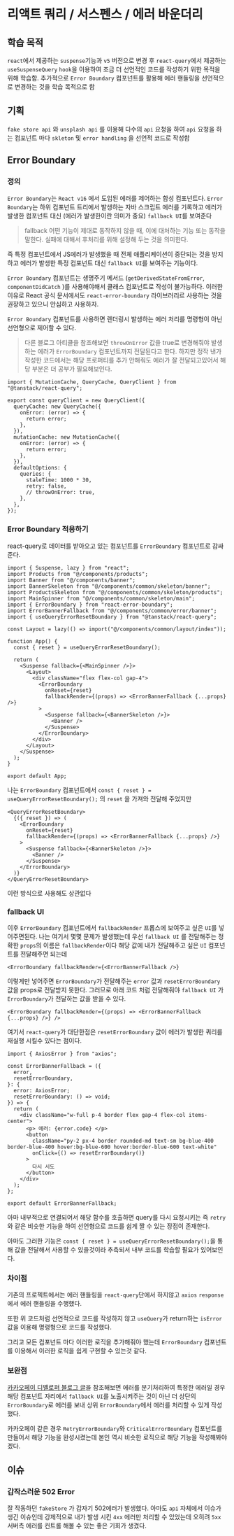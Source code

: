 # 리액트 쿼리 / 서스펜스 / 에러 바운더리

## 학습 목적

`react`에서 제공하는 `suspense`기능과 `v5` 버전으로 변경 후 `react-query`에서 제공하는 `useSuspenseQuery` `hook`을 이용하여 조금 더 선언적인 코드를 작성하기 위한 목적을 위해 학습함. 추가적으로 `Error Boundary` 컴포넌트를 활용해 에러 핸들링을 선언적으로 변경하는 것을 학습 목적으로 함

## 기획

`fake store api` 와 `unsplash api` 를 이용해 다수의 `api` 요청을 하여 `api` 요청을 하는 컴포넌트 마다 `skleton` 및 `error handling` 을 선언적 코드로 작성함

## Error Boundary

### 정의

`Error Boundary`는 `React v16` 에서 도입된 에러를 제어하는 합성 컴포넌트다. `Error Boundary`는 하위 컴포넌트 트리에서 발생하는 자바 스크립트 에러를 기록하고 에러가 발생한 컴포넌트 대신 (에러가 발생한이란 의미가 중요) `fallback UI`를 보여준다

> fallback
> 어떤 기능이 제대로 동작하지 않을 때, 이에 대처하는 기능 또는 동작을 말한다. 실패에 대해서 후처리를 위해 설정해 두는 것을 의미한다.

즉 특정 컴포넌트에서 JS에러가 발생했을 때 전체 애플리케이션이 중단되는 것을 방지하고 에러가 발생한 특정 컴포넌트 대신 `fallback UI`를 보여주는 기능이다.

`Error Boundary` 컴포넌트는 생명주기 메서드 (`getDerivedStateFromError`, `componentDidCatch` )를 사용해야해서 클래스 컴포넌트로 작성이 불가능하다. 이러한 이유로 React 공식 문서에서도 `react-error-boundary` 라이브러리르 사용하는 것을 권장하고 있으니 안심하고 사용하자.

`Error Boundary` 컴포넌트를 사용하면 렌더링시 발생하는 에러 처리를 명령형이 아닌 선언형으로 제어할 수 있다.

> 다른 블로그 아티클을 참조해보면 `throwOnError` 값을 true로 변경해줘야 발생하는 에러가 `ErrorBoundary` 컴포넌트까지 전달된다고 한다. 하지만 정작 낸가 작성한 코드에서는 해당 프로퍼티를 추가 안해줘도 에러가 잘 전달되고있어서 해당 부분은 더 공부가 필요해보인다.

```tsx
import { MutationCache, QueryCache, QueryClient } from "@tanstack/react-query";

export const queryClient = new QueryClient({
  queryCache: new QueryCache({
    onError: (error) => {
      return error;
    },
  }),
  mutationCache: new MutationCache({
    onError: (error) => {
      return error;
    },
  }),
  defaultOptions: {
    queries: {
      staleTime: 1000 * 30,
      retry: false,
      // throwOnError: true,
    },
  },
});
```

### Error Boundary 적용하기

react-query로 데이터를 받아오고 있는 컴포넌트를 `ErrorBoundary` 컴포넌트로 감싸준다.

```tsx
import { Suspense, lazy } from "react";
import Products from "@/components/products";
import Banner from "@/components/banner";
import BannerSkeleton from "@/components/common/skeleton/banner";
import ProductsSkeleton from "@/components/common/skeleton/products";
import MainSpinner from "@/components/common/skeleton/main";
import { ErrorBoundary } from "react-error-boundary";
import ErrorBannerFallback from "@/components/common/error/banner";
import { useQueryErrorResetBoundary } from "@tanstack/react-query";

const Layout = lazy(() => import("@/components/common/layout/index"));

function App() {
  const { reset } = useQueryErrorResetBoundary();

  return (
    <Suspense fallback={<MainSpinner />}>
      <Layout>
        <div className="flex flex-col gap-4">
          <ErrorBoundary
            onReset={reset}
            fallbackRender={(props) => <ErrorBannerFallback {...props} />}
          >
            <Suspense fallback={<BannerSkeleton />}>
              <Banner />
            </Suspense>
          </ErrorBoundary>
        </div>
      </Layout>
    </Suspense>
  );
}

export default App;
```

나는 `ErrorBoundary` 컴포넌트에서 `const { reset } = useQueryErrorResetBoundary();` 의 `reset` 을 가져와 전달해 주었지만

```tsx
<QueryErrorResetBoundary>
  {({ reset }) => (
    <ErrorBoundary
      onReset={reset}
      fallbackRender={(props) => <ErrorBannerFallback {...props} />}
    >
      <Suspense fallback={<BannerSkeleton />}>
        <Banner />
      </Suspense>
    </ErrorBoundary>
  )}
</QueryErrorResetBoundary>
```

이런 방식으로 사용해도 상관없다

### fallback Ul

이후 `ErrorBoundary` 컴포넌트에서 `fallbackRender` 프롭스에 보여주고 싶은 `UI`를 넣어주면된다. 나는 여기서 몇몇 문제가 발생했는데 우선 `fallback UI` 를 전달해주는 정확한 `props`의 이름은 `fallbackRender`이다 해당 값에 내가 전달해주고 싶은 `UI` 컴포넌트를 전달해주면 되는데

`<ErrorBoundary fallbackRender={<ErrorBannerFallback />}`

이렇게만 넣어주면 `ErrorBoundary`가 전달해주는 `error` 값과 `resetErrorBoundary` 값을 props로 전달받지 못한다. 그러므로 아래 코드 처럼 전달해줘야 `fallback UI` 가 `ErrorBoundary`가 전달하는 값을 받을 수 있다.

`<ErrorBoundary fallbackRender={(props) => <ErrorBannerFallback {...props} />} />`

여기서 `react-query`가 대단한점은 `resetErrorBoundary` 값이 에러가 발생한 쿼리를 재실행 시킬수 있다는 점이다.

```tsx
import { AxiosError } from "axios";

const ErrorBannerFallback = ({
  error,
  resetErrorBoundary,
}: {
  error: AxiosError;
  resetErrorBoundary: () => void;
}) => {
  return (
    <div className="w-full p-4 border flex gap-4 flex-col items-center">
      <p> 에러: {error.code} </p>
      <button
        className="py-2 px-4 border rounded-md text-sm bg-blue-400 border-blue-400 hover:bg-blue-600 hover:border-blue-600 text-white"
        onClick={() => resetErrorBoundary()}
      >
        다시 시도
      </button>
    </div>
  );
};

export default ErrorBannerFallback;
```

아마 내부적으로 연결되어서 해당 함수를 호출하면 query를 다시 요청시키는 즉 `retry`와 같은 비슷한 기능을 하여 선언형으로 코드를 쉽게 짤 수 있는 장점이 존재한다.

아마도 그러한 기능은 `const { reset } = useQueryErrorResetBoundary();`을 통해 값을 전달해서 사용할 수 있을것이라 추측되서 내부 코드를 학습할 필요가 있어보인다.

### 차이점

기존의 프로젝트에서는 에러 핸들링을 `react-query`단에서 하지않고 `axios` `response`에서 에러 핸들링을 수행했다.

또한 위 코드처럼 선언적으로 코드를 작성하지 않고 `useQuery`가 return하는 `isError` 값을 이용해 명령형으로 코드를 작성했다.

그리고 모든 컴포넌트 마다 이러한 로직을 추가해줘야 했는데 `ErrorBoundary` 컴포넌트를 이용해서 이러한 로직을 쉽게 구현할 수 있는것 같다.

### 보완점

[카카오페이 디벨로퍼 블로그 글](https://tech.kakaopay.com/post/react-query-2/)을 참조해보면 에러를 분기처리하여 특정한 에러일 경우 해당 컴포넌트 자리에서 `fallback UI`를 노출시켜주는 것이 아닌 더 상단의 `ErrorBoundary`로 에러를 보내 상위 `ErrorBoundary`에서 에러를 처리할 수 있게 작성했다.

카카오페이 같은 경우 `RetryErrorBoundary`와 `CriticalErrorBoundary` 컴포넌트를 만들어서 해당 기능을 완성시켰는데 본인 역시 비슷한 로직으로 해당 기능을 작성해봐야겠다.

## 이슈

### 갑작스러운 502 Error

잘 작동하던 `fakeStore` 가 갑자기 502에러가 발생했다. 아마도 `api` 자체에서 이슈가 생긴 이슈인데 강제적으로 내가 발생 시킨 `4xx` 에러만 처리할 수 있었는데 오히려 `5xx` 서버측 에러를 컨트롤 해볼 수 있는 좋은 기회가 생겼다.

```

```
